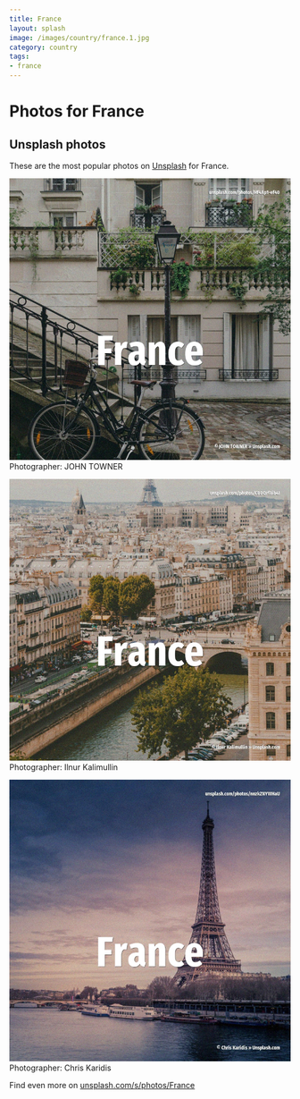 ```yaml
---
title: France
layout: splash
image: /images/country/france.1.jpg
category: country
tags:
- france
---
```

# Photos for France
 
## Unsplash photos
These are the most popular photos on [Unsplash](https://unsplash.com) for France.
 
![France](/images/country/france.1.jpg)
Photographer:  JOHN TOWNER
 
![France](/images/country/france.2.jpg)
Photographer:  Ilnur Kalimullin
 
![France](/images/country/france.3.jpg)
Photographer:  Chris Karidis
 
Find even more on [unsplash.com/s/photos/France](https://unsplash.com/s/photos/France)
 
